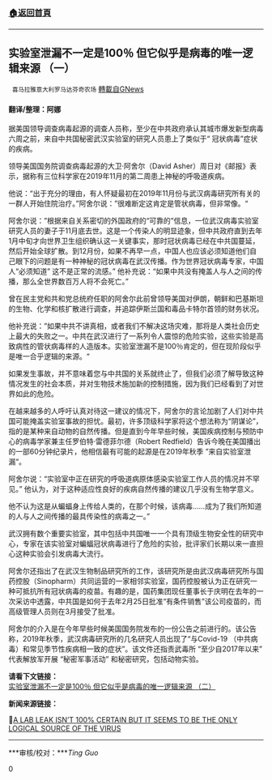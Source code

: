 ###  [:house:返回首頁](https://github.com/ourhimalayas/txt)
---

## 实验室泄漏不一定是100％ 但它似乎是病毒的唯一逻辑来源 （一）
` 喜马拉雅意大利罗马达芬奇农场` [轉載自GNews](https://gnews.org/zh-hans/1050694/)

#### 翻译/整理：阿娜

据美国领导调查病毒起源的调查人员称，至少在中共政府承认其城市爆发新型病毒六周之前，来自中共国秘密武汉实验室的研究人员患上了类似于“ 冠状病毒”症状的疾病。

领导美国国务院调查病毒起源的大卫·阿舍尔（David Asher）周日对《邮报》表示，据称有三位科学家在2019年11月的第二周患上神秘的呼吸道疾病。

他说：“出于充分的理由，有人怀疑最初在2019年11月份与武汉病毒研究所有关的一群人开始住院治疗。”阿舍尔说：”很难断定这肯定是管状病毒，但非常像。“

阿舍尔说：”根据来自关系密切的外国政府的“可靠的”信息，一位武汉病毒实验室研究人员的妻子于11月底去世。这是一个传染人的明显迹象，但中共政府直到去年1月中旬才向世界卫生组织确认这一关键事实，那时冠状病毒已经在中共国蔓延，然后开始全球扩散。到12月份，如果不再早一点，中国人也应该必须知道他们自己眼下的问题是有一种神秘的冠状病毒在武汉传播。作为世界冠状病毒专家，中国人“必须知道” 这不是正常的流感。” 他补充说：“如果中共没有掩盖人与人之间的传播，那么全世界数百万人将不会死亡。”

曾在民主党和共和党总统府任职的阿舍尔此前曾领导美国对伊朗，朝鲜和巴基斯坦的生物、化学和核扩散进行调查，并追踪伊斯兰国和毒品卡特尔首领的财务状况。

他补充说：”如果中共不讲真相，或者我们不解决这场灾难，那将是人类社会历史上最大的失败之一。中共在武汉进行了一系列令人震惊的危险实验，这些实验是高致病性的管状病毒样的人造版本。实验室泄漏不是100％肯定的，但在现阶段似乎是唯一合乎逻辑的来源。“

如果发生事故，并不意味着您与中共国的关系就终止了，但我们必须了解导致这种情况发生的社会本质，并对生物技术施加新的控制措施，因为我们已经看到了对世界如此的危险。

在越来越多的人呼吁认真对待这一建议的情况下，阿舍尔的言论加剧了人们对中共国可能掩盖实验室事故的担忧。最初，许多顶级科学家将这个想法称为“阴谋论”，指的是某种来自动物的自然传播。但是直到今年早些时候，美国疾病控制与预防中心的病毒学家兼主任罗伯特·雷德菲尔德（Robert Redfield）告诉今晚在美国播出的一部60分钟纪录片，他相信最有可能的起源是在2019年秋季 ”来自实验室泄漏“。

阿舍尔说：“实验室中正在研究的呼吸道病原体感染实验室工作人员的情况并不罕见。” 他认为，对于这种适应性良好的疾病自然传播的建议几乎没有生物学意义。

他不认为这是从蝙蝠身上传给人类的，在那个时候，该病毒……成为了我们所知道的人与人之间传播的最具传染性的病毒之一。”

武汉拥有数个重要实验室，其中包括中共国唯一一个具有顶级生物安全性的研究中心，专家在该实验室对蝙蝠冠状病毒进行了危险的实验，批评家们长期以来一直担心这种实验会引发病毒大流行。

阿舍尔还指出了在武汉生物制品研究所的工作，该研究所是由武汉病毒研究所与国药控股（Sinopharm）共同运营的一家相邻实验室，国药控股被认为正在研究一种可抵抗所有冠状病毒的疫苗。有趣的是，国药集团现任董事长于庆明在去年的一次采访中透露，中共国是如何于去年2月25日批准“有条件销售”该公司疫苗的，而高级管理人员则在3月接受了批准。

阿舍尔的介入是在今年早些时候美国国务院发布的一份公告之前进行的。该公告称，2019年秋季，武汉病毒研究所的几名研究人员出现了“与Covid-19 （中共病毒）和常见季节性疾病相一致的症状”。该文件还指责武毒所 “至少自2017年以来” 代表解放军开展 “秘密军事活动” 和秘密研究，包括动物实验。

**请看下文链接：**[实验室泄漏不一定是100％ 但它似乎是病毒的唯一逻辑来源 （二）](https://gnews.org/zh-hans/1050694/)

**新闻来源链接：**

🔗[A LAB LEAK ISN’T 100% CERTAIN BUT IT SEEMS TO BE THE ONLY LOGICAL SOURCE OF THE VIRUS](https://www.msn.com/en-xl/news/other/a-lab-leak-isn-t-100-certain-but-it-seems-to-be-the-only-logical-source-of-the-virus/ar-BB1f2wZy)

* * *

***审核/校对：****Ting Guo*

0
